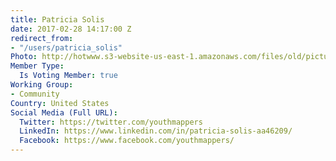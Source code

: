 ```yaml
---
title: Patricia Solis
date: 2017-02-28 14:17:00 Z
redirect_from:
- "/users/patricia_solis"
Photo: http://hotwww.s3-website-us-east-1.amazonaws.com/files/old/pictures/picture-379-1488291994.jpg
Member Type:
  Is Voting Member: true
Working Group:
- Community
Country: United States
Social Media (Full URL):
  Twitter: https://twitter.com/youthmappers
  LinkedIn: https://www.linkedin.com/in/patricia-solis-aa46209/
  Facebook: https://www.facebook.com/youthmappers/
---
```


